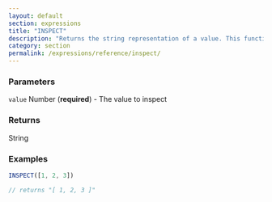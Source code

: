 ```yaml
---
layout: default
section: expressions
title: "INSPECT"
description: "Returns the string representation of a value. This function is useful for troubleshooting expressions."
category: section
permalink: /expressions/reference/inspect/
---
```


### Parameters

`value` Number (__required__) - The value to inspect

### Returns

String

### Examples

```js
INSPECT([1, 2, 3])

// returns "[ 1, 2, 3 ]"
```